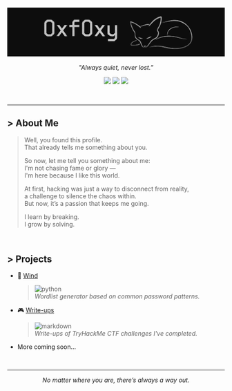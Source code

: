 ![0xf0xy](src/Banner.png)

<p align="center"><em>"Always quiet, never lost.”</em></p>

<p align="center">
  <img src="https://img.shields.io/badge/Offensive-Security-E4080A?style=flat-square&logo=kali-linux&logoColor=white" />
  <img src="https://img.shields.io/badge/Linux-User-black?style=flat-square&logo=linux&logoColor=white" />
  <img src="https://img.shields.io/badge/Python-Dev-3776AB?style=flat-square&logo=python&logoColor=white" />
</p>

<br>

---
## > About Me
> Well, you found this profile.  
> That already tells me something about you.  
>
> So now, let me tell you something about me:  
> I'm not chasing fame or glory —  
> I'm here because I like this world.  
> 
> At first, hacking was just a way to disconnect from reality,  
> a challenge to silence the chaos within.  
> But now, it’s a passion that keeps me going.  
>
> I learn by breaking.  
> I grow by solving.  

<br>

## > Projects
- 🍃 [Wind](https://github.com/0xf0xy/Wind)  
  > ![python](https://img.shields.io/badge/Python-14354C?style=flat&logo=python)  
  > *Wordlist generator based on common password patterns.*

<!-- - 🦑 [Kraken](https://github.com/0xf0xy/Kraken)  
  > *An experimental exploit for KRACK (Key Reinstallation Attack) on WPA2.* -->
  
<!-- - [Playground](https://github.com/0xf0xy/Playground)
  >
  > -->

- 🎮 [Write-ups](https://github.com/0xf0xy/write-ups)  
  > ![markdown](https://img.shields.io/badge/Markdown-000000?style=flat&logo=markdown)    
  > *Write-ups of TryHackMe CTF challenges I've completed.*

<!-- - 🌹 [Poems](https://github.com/0xf0xy/Poems)  
  > ![markdown](https://img.shields.io/badge/Markdown-000000?style=flat&logo=markdown)  
  > *Poetry from my mind — echoes from the quiet moments.* -->

- More coming soon...

<br>

---
<p align="center"><em>No matter where you are, there’s always a way out.</em></p>
